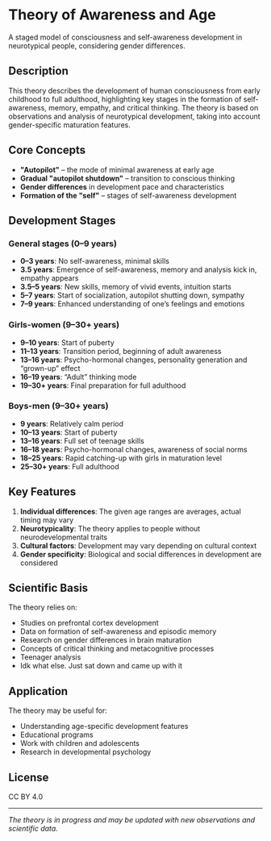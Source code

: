 # Theory of Awareness and Age

A staged model of consciousness and self-awareness development in neurotypical people, considering gender differences.

## Description

This theory describes the development of human consciousness from early childhood to full adulthood, highlighting key stages in the formation of self-awareness, memory, empathy, and critical thinking. The theory is based on observations and analysis of neurotypical development, taking into account gender-specific maturation features.

## Core Concepts

- **"Autopilot"** – the mode of minimal awareness at early age  
- **Gradual "autopilot shutdown"** – transition to conscious thinking  
- **Gender differences** in development pace and characteristics  
- **Formation of the "self"** – stages of self-awareness development  

## Development Stages

### General stages (0–9 years)
- **0–3 years**: No self-awareness, minimal skills  
- **3.5 years**: Emergence of self-awareness, memory and analysis kick in, empathy appears  
- **3.5–5 years**: New skills, memory of vivid events, intuition starts  
- **5–7 years**: Start of socialization, autopilot shutting down, sympathy  
- **7–9 years**: Enhanced understanding of one’s feelings and emotions  

### Girls-women (9–30+ years)
- **9–10 years**: Start of puberty  
- **11–13 years**: Transition period, beginning of adult awareness  
- **13–16 years**: Psycho-hormonal changes, personality generation and “grown-up” effect  
- **16–19 years**: “Adult” thinking mode  
- **19–30+ years**: Final preparation for full adulthood  

### Boys-men (9–30+ years)
- **9 years**: Relatively calm period  
- **10–13 years**: Start of puberty  
- **13–16 years**: Full set of teenage skills  
- **16–18 years**: Psycho-hormonal changes, awareness of social norms  
- **18–25 years**: Rapid catching-up with girls in maturation level  
- **25–30+ years**: Full adulthood  

## Key Features

1. **Individual differences**: The given age ranges are averages, actual timing may vary  
2. **Neurotypicality**: The theory applies to people without neurodevelopmental traits  
3. **Cultural factors**: Development may vary depending on cultural context  
4. **Gender specificity**: Biological and social differences in development are considered  

## Scientific Basis

The theory relies on:
- Studies on prefrontal cortex development  
- Data on formation of self-awareness and episodic memory  
- Research on gender differences in brain maturation  
- Concepts of critical thinking and metacognitive processes  
- Teenager analysis  
- Idk what else. Just sat down and came up with it  

## Application

The theory may be useful for:
- Understanding age-specific development features  
- Educational programs  
- Work with children and adolescents  
- Research in developmental psychology  

## License

CC BY 4.0

---

*The theory is in progress and may be updated with new observations and scientific data.*
